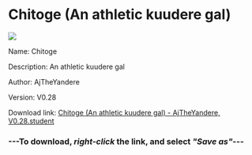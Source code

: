 # Chitoge (An athletic kuudere gal)

<img src = "https://raw.githubusercontent.com/Arbiter1223/Koukou-Gurashi-Custom-Students/master/Students/Files/Chitoge%20(An%20athletic%20kuudere%20gal).png">

Name: Chitoge

Description: An athletic kuudere gal

Author: AjTheYandere

Version: V0.28

Download link: <a href="https://raw.githubusercontent.com/Arbiter1223/Koukou-Gurashi-Custom-Students/master/Students/Files/Chitoge%20(An%20athletic%20kuudere%20gal)%20-%20AjTheYandere%2C%20V0.28.student">Chitoge (An athletic kuudere gal) - AjTheYandere, V0.28.student</a>

### ---**To download, _right-click_ the link, and select _"Save as"_**---
